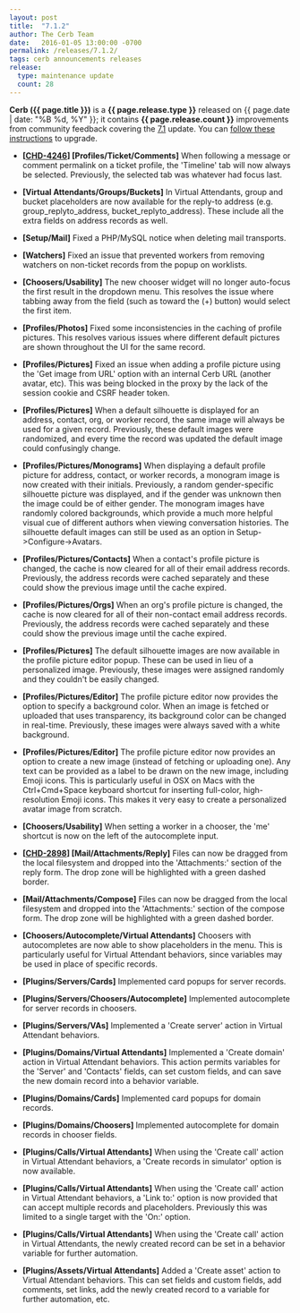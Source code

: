 ```yaml
---
layout: post
title:  "7.1.2"
author: The Cerb Team
date:   2016-01-05 13:00:00 -0700
permalink: /releases/7.1.2/
tags: cerb announcements releases
release:
  type: maintenance update
  count: 28
---
```


**Cerb ({{ page.title }})** is a **{{ page.release.type }}** released on {{ page.date | date: "%B %d, %Y" }}; it contains **{{ page.release.count }}** improvements from community feedback covering the [7.1](/releases/7.1/) update. You can [follow these instructions](/docs/upgrading/) to upgrade.

* **[[CHD-4246](http://wgmdev.atlassian.net/browse/CHD-4246)] [Profiles/Ticket/Comments]** When following a message or comment permalink on a ticket profile, the 'Timeline' tab will now always be selected. Previously, the selected tab was whatever had focus last.

* **[Virtual Attendants/Groups/Buckets]** In Virtual Attendants, group and bucket placeholders are now available for the reply-to address (e.g. group_replyto_address, bucket_replyto_address). These include all the extra fields on address records as well.

* **[Setup/Mail]** Fixed a PHP/MySQL notice when deleting mail transports.

* **[Watchers]** Fixed an issue that prevented workers from removing watchers on non-ticket records from the popup on worklists.

* **[Choosers/Usability]** The new chooser widget will no longer auto-focus the first result in the dropdown menu. This resolves the issue where tabbing away from the field (such as toward the (+) button) would select the first item.

* **[Profiles/Photos]** Fixed some inconsistencies in the caching of profile pictures. This resolves various issues where different default pictures are shown throughout the UI for the same record.

* **[Profiles/Pictures]** Fixed an issue when adding a profile picture using the 'Get image from URL' option with an internal Cerb URL (another avatar, etc). This was being blocked in the proxy by the lack of the session cookie and CSRF header token.

* **[Profiles/Pictures]** When a default silhouette is displayed for an address, contact, org, or worker record, the same image will always be used for a given record. Previously, these default images were randomized, and every time the record was updated the default image could confusingly change.

* **[Profiles/Pictures/Monograms]** When displaying a default profile picture for address, contact, or worker records, a monogram image is now created with their initials. Previously, a random gender-specific silhouette picture was displayed, and if the gender was unknown then the image could be of either gender. The monogram images have randomly colored backgrounds, which provide a much more helpful visual cue of different authors when viewing conversation histories. The silhouette default images can still be used as an option in Setup->Configure->Avatars.

* **[Profiles/Pictures/Contacts]** When a contact's profile picture is changed, the cache is now cleared for all of their email address records. Previously, the address records were cached separately and these could show the previous image until the cache expired.

* **[Profiles/Pictures/Orgs]** When an org's profile picture is changed, the cache is now cleared for all of their non-contact email address records. Previously, the address records were cached separately and these could show the previous image until the cache expired.

* **[Profiles/Pictures]** The default silhouette images are now available in the profile picture editor popup. These can be used in lieu of a personalized image. Previously, these images were assigned randomly and they couldn't be easily changed.

* **[Profiles/Pictures/Editor]** The profile picture editor now provides the option to specify a background color. When an image is fetched or uploaded that uses transparency, its background color can be changed in real-time. Previously, these images were always saved with a white background.

* **[Profiles/Pictures/Editor]** The profile picture editor now provides an option to create a new image (instead of fetching or uploading one). Any text can be provided as a label to be drawn on the new image, including Emoji icons. This is particularly useful in OSX on Macs with the Ctrl+Cmd+Space keyboard shortcut for inserting full-color, high-resolution Emoji icons. This makes it very easy to create a personalized avatar image from scratch.

* **[Choosers/Usability]** When setting a worker in a chooser, the 'me' shortcut is now on the left of the autocomplete input.

* **[[CHD-2898](http://wgmdev.atlassian.net/browse/CHD-2898)] [Mail/Attachments/Reply]** Files can now be dragged from the local filesystem and dropped into the 'Attachments:' section of the reply form.  The drop zone will be highlighted with a green dashed border.

* **[Mail/Attachments/Compose]** Files can now be dragged from the local filesystem and dropped into the 'Attachments:' section of the compose form.  The drop zone will be highlighted with a green dashed border.

* **[Choosers/Autocomplete/Virtual Attendants]** Choosers with autocompletes are now able to show placeholders in the menu. This is particularly useful for Virtual Attendant behaviors, since variables may be used in place of specific records.

* **[Plugins/Servers/Cards]** Implemented card popups for server records.

* **[Plugins/Servers/Choosers/Autocomplete]** Implemented autocomplete for server records in choosers.

* **[Plugins/Servers/VAs]** Implemented a 'Create server' action in Virtual Attendant behaviors.

* **[Plugins/Domains/Virtual Attendants]** Implemented a 'Create domain' action in Virtual Attendant behaviors. This action permits variables for the 'Server' and 'Contacts' fields, can set custom fields, and can save the new domain record into a behavior variable.

* **[Plugins/Domains/Cards]** Implemented card popups for domain records.

* **[Plugins/Domains/Choosers]** Implemented autocomplete for domain records in chooser fields.

* **[Plugins/Calls/Virtual Attendants]** When using the 'Create call' action in Virtual Attendant behaviors, a 'Create records in simulator' option is now available.

* **[Plugins/Calls/Virtual Attendants]** When using the 'Create call' action in Virtual Attendant behaviors, a 'Link to:' option is now provided that can accept multiple records and placeholders. Previously this was limited to a single target with the 'On:' option.

* **[Plugins/Calls/Virtual Attendants]** When using the 'Create call' action in Virtual Attendants, the newly created record can be set in a behavior variable for further automation.

* **[Plugins/Assets/Virtual Attendants]** Added a 'Create asset' action to Virtual Attendant behaviors. This can set fields and custom fields, add comments, set links, add the newly created record to a variable for further automation, etc.
